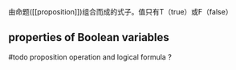
由命题([[proposition]])组合而成的式子。值只有T（true）或F（false）

## properties of Boolean variables


#todo proposition operation and logical formula ?